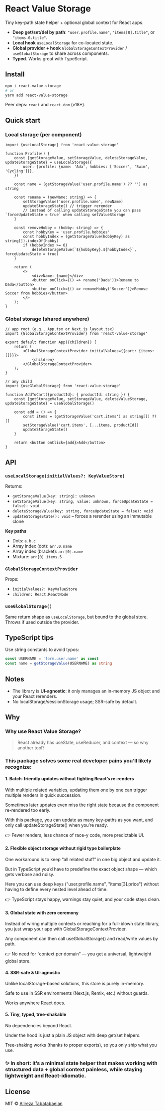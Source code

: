 # React Value Storage

Tiny key-path state helper + optional global context for React apps.

- **Deep get/set/del by path**: `"user.profile.name"`, `"items[0].title"`, or `"items.0.title"`.
- **Local hook** `useLocalStorage` for co-located state.
- **Global provider + hook** `GlobalStorageContextProvider` / `useGlobalStorage` to share across components.
- **Typed**. Works great with TypeScript.

## Install

```bash
npm i react-value-storage
# or
yarn add react-value-storage
```

Peer deps: `react` and `react-dom` (v18+).

## Quick start

### Local storage (per component)

```tsx
import {useLocalStorage} from 'react-value-storage'

function Profile() {
    const {getStorageValue, setStorageValue, deleteStorageValue, updateStorageState} = useLocalStorage({
        user: {profile: {name: 'Ada', hobbies: ['Soccer', 'Swim', 'Cycling']}},
    })

    const name = (getStorageValue('user.profile.name') ?? '') as string

    const rename = (newName: string) => {
        setStorageValue('user.profile.name', newName)
        updateStorageState() // trigger rerender
        // instead of calling updateStorageState you can pass `forceUpdateState = true` when calling setValueStorage
    }

    const removeHobby = (hobby: string) => {
        const hobbyKey = 'user.profile.hobbies'
        const hobbyIndex = (getStorageValue(hobbyKey) as string[]).indexOf(hobby)
        if (hobbyIndex >= 0)
            deleteStorageValue(`${hobbyKey}.${hobbyIndex}`, forceUpdateState = true)
    }

    return (
        <>
            <div>Name: {name}</div>
            <button onClick={() => rename('Dada')}>Rename to Dada</button>
            <button onClick={() => removeHobby('Soccer')}>Remove Soccer from hobbies</button>
        </>
    );
}
```

### Global storage (shared anywhere)

```tsx
// app root (e.g., App.tsx or Next.js layout.tsx)
import {GlobalStorageContextProvider} from 'react-value-storage'

export default function App({children}) {
    return (
        <GlobalStorageContextProvider initialValues={{cart: {items: []}}}>
            {children}
        </GlobalStorageContextProvider>
    );
}
```

```tsx
// any child
import {useGlobalStorage} from 'react-value-storage'

function AddToCart({productId}: { productId: string }) {
    const {getStorageValue, setStorageValue, deleteValueStorage, updateStorageState} = useGlobalStorage()

    const add = () => {
        const items = (getStorageValue('cart.items') as string[]) ?? []
        setStorageValue('cart.items', [...items, productId])
        updateStorageState()
    }

    return <button onClick={add}>Add</button>
}
```

## API

### `useLocalStorage(initialValues?: KeyValueStore)`

Returns:

- `getStorageValue(key: string): unknown`
- `setStorageValue(key: string, value: unknown, forceUpdateState = false): void`
- `deleteStorageValue(key: string, forceUpdateState = false): void`
- `updateStorageState(): void` – forces a rerender using an immutable clone

**Key paths**

- Dots: `a.b.c`
- Array index (dot): `arr.0.name`
- Array index (bracket): `arr[0].name`
- Mixture: `arr[0].items.5`

### `GlobalStorageContextProvider`

Props:

- `initialValues?: KeyValueStore`
- `children: React.ReactNode`

### `useGlobalStorage()`

Same return shape as `useLocalStorage`, but bound to the global store. Throws if used outside the provider.

## TypeScript tips

Use string constants to avoid typos:

```ts
const USERNAME = 'form.user.name' as const
const name = getStorageValue(USERNAME) as string
```

## Notes

- The library is **UI-agnostic**: it only manages an in-memory JS object and your React rerenders.
- No localStorage/sessionStorage usage; SSR-safe by default.


## Why

### Why use React Value Storage?

>React already has useState, useReducer, and context — so why another tool?

### This package solves some real developer pains you’ll likely recognize:

#### 1. Batch-friendly updates without fighting React’s re-renders

With multiple related variables, updating them one by one can trigger multiple renders in quick succession.

Sometimes later updates even miss the right state because the component re-rendered too early.

With this package, you can update as many key–paths as you want, and only call updateStorageState() when you’re ready.

👉 Fewer renders, less chance of race-y code, more predictable UI.


#### 2. Flexible object storage without rigid type boilerplate

One workaround is to keep “all related stuff” in one big object and update it.

But in TypeScript you’d have to predefine the exact object shape — which gets verbose and noisy.

Here you can use deep keys ("user.profile.name", "items[3].price") without having to define every nested level ahead of time.

👉 TypeScript stays happy, warnings stay quiet, and your code stays clean.


#### 3. Global state with zero ceremony

Instead of wiring multiple contexts or reaching for a full-blown state library, you just wrap your app with GlobalStorageContextProvider.

Any component can then call useGlobalStorage() and read/write values by path.

👉 No need for “context per domain” — you get a universal, lightweight global store.

#### 4. SSR-safe & UI-agnostic

Unlike localStorage-based solutions, this store is purely in-memory.

Safe to use in SSR environments (Next.js, Remix, etc.) without guards.

Works anywhere React does.


#### 5. Tiny, typed, tree-shakable

No dependencies beyond React.

Under the hood is just a plain JS object with deep get/set helpers.

Tree-shaking works (thanks to proper exports), so you only ship what you use.


### ✨ In short: it’s a minimal state helper that makes working with structured data + global context painless, while staying lightweight and React-idiomatic.

## License

MIT © [Alireza Tabatabaeian](https://github.com/Alireza-Tabatabaeian)
